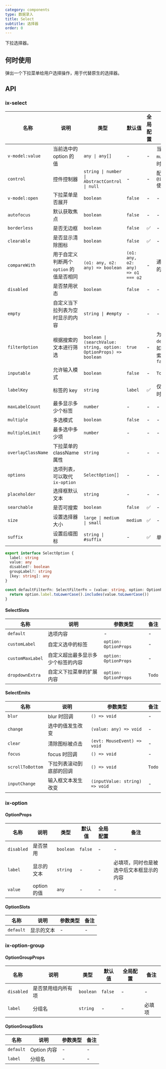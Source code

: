 ```yaml
---
category: components
type: 数据录入
title: Select
subtitle: 选择器
order: 0
---
```


下拉选择器。

## 何时使用

弹出一个下拉菜单给用户选择操作，用于代替原生的选择器。

## API

### ix-select

| 名称 | 说明 | 类型  | 默认值 | 全局配置 | 备注 |
| --- | --- | --- | --- | --- | --- |
| `v-model:value` | 当前选中的 option 的值 | `any \| any[]` | - | - | 当 `mode` 为 `multiple` 或 `tags` 时，`value` 为数组 |
| `control` | 控件控制器 | `string \| number \| AbstractControl \| null` | - | - | 配合 `@idux/cdk/forms` 使用, 参考 [Form](/components/form/zh) |
| `v-model:open` | 下拉菜单是否展开 | `boolean` | `false` | - | - |
| `autofocus` | 默认获取焦点 | `boolean` | `false` | - | - |
| `borderless` | 是否无边框 | `boolean` | `false` | ✅ | - |
| `clearable` | 是否显示清除图标 | `boolean` | `false` | ✅ | - |
| `compareWith` | 用于自定义判断两个 `option` 的值是否相同 | `(o1: any, o2: any) => boolean` | `(o1: any, o2: any) => o1 === o2` | - | 通常用于 `option` 的为对象的情况 |
| `disabled` | 是否禁用状态 | `boolean` | `false` | - | - |
| `empty` | 自定义当下拉列表为空时显示的内容 | `string \| #empty` | - | - | - |
| `filterOption` | 根据搜索的文本进行筛选 | `boolean \| (searchValue: string, option: OptionProps) => boolean` | `true` | - | 为 `true` 时使用 `defaultFilterFn`, 如果使用远程搜索，应该设置为 `false` |
| `inputable` | 允许输入模式 | `boolean` | `false` | - | `Todo` |
| `labelKey` | 标签的 key | `string` | `label` | ✅ | 仅在使用 `options` 时有效 |
| `maxLabelCount` | 最多显示多少个标签 | `number` | - | - | - |
| `multiple` | 多选模式 | `boolean` | `false` | - | - |
| `multipleLimit` | 最多选中多少项 | `number` | - | - | - |
| `overlayClassName` | 下拉菜单的 className 属性 | `string` | - | - | - |
| `options` | 选项列表，可以取代 `ix-option` | `SelectOption[]` | - | - | - |
| `placeholder` | 选择框默认文本 | `string` | - | - | - |
| `searchable` | 是否可搜索 | `boolean` | `false` | ✅ | - |
| `size` | 设置选择器大小 | `large \| medium \| small` | `medium` | ✅ | - |
| `suffix` | 设置后缀图标 | `string \| #suffix` | - | ✅ | 单选默认为 `down` |

```ts
export interface SelectOption {
  label: string
  value: any
  disabled?: boolean
  groupLabel?: string
  [key: string]: any
}

const defaultFilterFn: SelectFilterFn = (value: string, option: OptionProps) => {
  return option.label.toLowerCase().includes(value.toLowerCase())
}
```

#### SelectSlots

| 名称 | 说明 | 参数类型 | 备注 |
|  -- | -- | -- | -- |
|  `default` | 选项内容 | - | - |
|  `customLabel` | 自定义选中的标签 | `option: OptionProps` | - |
|  `customMaxLabel` | 自定义超出最多显示多少个标签的内容 | `option: OptionProps` | - |
|  `dropdownExtra` | 自定义下拉菜单的扩展内容 | `option: OptionProps` | `Todo` |

#### SelectEmits

| 名称 | 说明 | 参数类型 | 备注 |
| --- | --- | --- | --- |
| `blur` | blur 时回调 | `() => void` | - |
| `change` | 选中的值发生改变 | `(value: any) => void` | - |
| `clear` | 清除图标被点击 | `(evt: MouseEvent) => void` | - |
| `focus` | focus 时回调 | `() => void` | - |
| `scrollToBottom` | 下拉列表滚动到底部的回调 | `() => void` | `Todo` |
| `inputChange` | 输入框文本发生改变 | `(inputValue: string) => void` | - |

### ix-option

#### OptionProps

| 名称 | 说明 | 类型  | 默认值 | 全局配置 | 备注 |
| --- | --- | --- | --- | --- | --- |
| `disabled` | 是否禁用 | `boolean` | `false` | - | - |
| `label` | 显示的文本 | `string` | - | - | 必填项，同时也是被选中后文本框显示的内容 |
| `value` | option 的值 | `any` | - | - | - |

#### OptionSlots

| 名称 | 说明 | 参数类型 | 备注 |
|  -- | -- | -- | -- |
|  `default` | 显示的文本 | - | - |

### ix-option-group

#### OptionGroupProps

| 名称 | 说明 | 类型  | 默认值 | 全局配置 | 备注 |
| --- | --- | --- | --- | --- | --- |
| `disabled` | 是否禁用组内所有项 | `boolean` | `false` | - | - |
| `label` | 分组名 | `string` | - | - | 必填项 |

#### OptionGroupSlots

| 名称 | 说明 | 参数类型 | 备注 |
|  -- | -- | -- | -- |
|  `default` | Option 内容 | - | - |
|  `label` | 分组名 | - | - |
